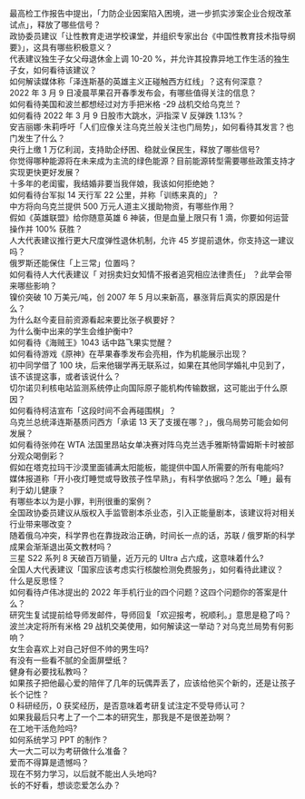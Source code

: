 最高检工作报告中提出，「力防企业因案陷入困境，进一步抓实涉案企业合规改革试点」，释放了哪些信号？  
政协委员建议「让性教育走进学校课堂，并组织专家出台《中国性教育技术指导纲要》」，这具有哪些积极意义？  
代表建议独生子女父母退休金上调 10-20 %，并允许其投靠异地工作生活的独生子女，如何看待该建议？  
如何解读媒体称「泽连斯基的英雄主义正碰触西方红线」？这有何深意？  
2022 年 3 月 9 日凌晨苹果召开春季发布会，有哪些值得关注的信息？  
如何看待美国和波兰都想经过对方手把米格 -29 战机交给乌克兰？  
如何看待 2022 年 3 月 9 日股市大跳水，沪指深 V 反弹跌 1.13%？  
安吉丽娜·朱莉呼吁「人们应像关注乌克兰般关注也门局势」，如何看待其发言？也门发生了什么？  
央行上缴 1 万亿利润，支持助企纾困、稳就业保民生，释放了哪些信号?  
你觉得哪种能源将在未来成为主流的绿色能源？目前能源转型需要哪些政策支持才实现更快更好发展？  
十多年的老闺蜜，我结婚非要当我伴娘，我该如何拒绝她？  
如何看待台军拟 14 天行军 22 公里，并称「训练来真的」？  
中方将向乌克兰提供 500 万元人道主义援助物资，有哪些作用？  
假如《英雄联盟》给你随意英雄 6 神装，但是血量上限只有 1 滴，你要如何运营操作并 100% 获胜？  
人大代表建议推行更大尺度弹性退休机制，允许 45 岁提前退休，你支持这一建议吗？  
俄罗斯还能保住「上三常」位置吗？  
如何看待人大代表建议「 对拐卖妇女知情不报者追究相应法律责任」 ？此举会带来哪些影响？  
镍价突破 10 万美元/吨，创 2007 年 5 月以来新高，暴涨背后真实的原因是什么？  
为什么赵今麦目前资源看起来要比张子枫要好？  
为什么衡中出来的学生会维护衡中?  
如何看待《海贼王》1043 话中路飞果实觉醒？  
如何看待游戏《原神》在苹果春季发布会亮相，作为机能展示出现？  
初中同学借了 100 块，后来他辍学再无联系过，如果在其他同学婚礼中见到了，该不该提这事，或者该说什么？  
切尔诺贝利核电站监测系统停止向国际原子能机构传输数据，这可能出于什么原因？  
如何看待柯洁宣布「这段时间不会再碰围棋」？  
乌克兰总统泽连斯基质问西方「承诺 13 天了支援在哪？」，俄乌局势可能会如何发展？  
如何看待张帅在 WTA 法国里昂站女单决赛对阵乌克兰选手雅斯特雷姆斯卡时被部分观众喝倒彩？  
假如在塔克拉玛干沙漠里面铺满太阳能板，能提供中国人所需要的所有电能吗?  
媒体报道称「开小夜灯睡觉或导致孩子性早熟」，有科学依据吗？怎么「睡」最有利于幼儿健康？  
有哪些本以为是小罪，判刑很重的案例？  
全国政协委员建议从版权入手监管剧本杀业态，引入正能量剧本，该建议将对相关行业带来哪改变？  
随着俄乌冲突，科学界也在靠拢政治正确，时间长一点的话，苏联 / 俄罗斯的科学成果会渐渐退出英文教材吗？  
三星 S22 系列 8 天破百万销量，近万元的 UItra 占六成，这意味着什么?  
全国人大代表建议「国家应该考虑实行核酸检测免费服务」，如何看待此建议？  
什么是反思怪？  
如何看待卢伟冰提出的 2022 年手机行业的四个问题？这四个问题你的答案是什么？  
研究生复试提前给导师发邮件，导师回复「欢迎报考，祝顺利。」意思是稳了吗？  
波兰决定将所有米格 29 战机交美使用，如何解读这一举动？对乌克兰局势有何影响？  
女生会喜欢上对自己好但不帅的男生吗?  
有没有一些看不腻的全面屏壁纸？  
健身有必要找私教吗？  
如果孩子把他最心爱的陪伴了几年的玩偶弄丢了，应该给他买个新的，还是让孩子长个记性？  
0 科研经历，0 获奖经历，是否意味着考研复试注定不受导师认可？  
如果我最后只考上了一个二本的研究生，那我是不是很差劲啊？  
在工地干活危险吗?  
如何系统学习 PPT 的制作？  
大一大二可以为考研做什么准备？  
爱而不得算是遗憾吗？  
现在不努力学习，以后就不能出人头地吗?  
长的不好看，想谈恋爱怎么办？  
